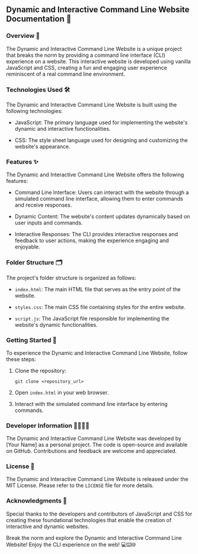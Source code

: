 ## Dynamic and Interactive Command Line Website Documentation 🚀

### Overview 📜
The Dynamic and Interactive Command Line Website is a unique project that breaks the norm by providing a command line interface (CLI) experience on a website. This interactive website is developed using vanilla JavaScript and CSS, creating a fun and engaging user experience reminiscent of a real command line environment.

### Technologies Used 🛠️
The Dynamic and Interactive Command Line Website is built using the following technologies:

- JavaScript: The primary language used for implementing the website's dynamic and interactive functionalities.

- CSS: The style sheet language used for designing and customizing the website's appearance.

### Features ✨
The Dynamic and Interactive Command Line Website offers the following features:

- Command Line Interface: Users can interact with the website through a simulated command line interface, allowing them to enter commands and receive responses.

- Dynamic Content: The website's content updates dynamically based on user inputs and commands.

- Interactive Responses: The CLI provides interactive responses and feedback to user actions, making the experience engaging and enjoyable.

### Folder Structure 🗂️
The project's folder structure is organized as follows:

- `index.html`: The main HTML file that serves as the entry point of the website.

- `styles.css`: The main CSS file containing styles for the entire website.

- `script.js`: The JavaScript file responsible for implementing the website's dynamic functionalities.

### Getting Started 🚀
To experience the Dynamic and Interactive Command Line Website, follow these steps:

1. Clone the repository:
   ```
   git clone <repository_url>
   ```

2. Open `index.html` in your web browser.

3. Interact with the simulated command line interface by entering commands.

### Developer Information 👩‍💻👨‍💻
The Dynamic and Interactive Command Line Website was developed by [Your Name] as a personal project. The code is open-source and available on GitHub. Contributions and feedback are welcome and appreciated.

### License 📃
The Dynamic and Interactive Command Line Website is released under the MIT License. Please refer to the `LICENSE` file for more details.

### Acknowledgments 🙌
Special thanks to the developers and contributors of JavaScript and CSS for creating these foundational technologies that enable the creation of interactive and dynamic websites.

Break the norm and explore the Dynamic and Interactive Command Line Website! Enjoy the CLI experience on the web! 💻⌨️🌐
